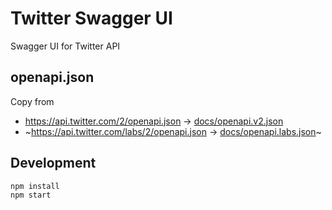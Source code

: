 # Twitter Swagger UI
Swagger UI for Twitter API

## openapi.json
Copy from
- https://api.twitter.com/2/openapi.json -> [docs/openapi.v2.json](docs/openapi.v2.json)
- ~https://api.twitter.com/labs/2/openapi.json -> [docs/openapi.labs.json](docs/openapi.labs.json)~

## Development

```shell
npm install
npm start
```
